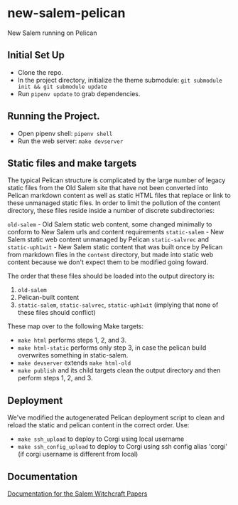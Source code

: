 # new-salem-pelican
New Salem running on Pelican

## Initial Set Up

- Clone the repo.
- In the project directory, initialize the theme submodule: `git submodule init && git submodule update`
- Run `pipenv update` to grab dependencies.

## Running the Project.
- Open pipenv shell: `pipenv shell`
- Run the web server: `make devserver`

## Static files and make targets
The typical Pelican structure is complicated by the large number of legacy static files from the Old Salem site that have not been converted into Pelican markdown content as well as static HTML files that replace or link to these unmanaged static files. In order to limit the pollution of the content directory, these files reside inside a number of discrete subdirectories:

`old-salem` - Old Salem static web content, some changed minimally to conform to New Salem urls and content requirements
`static-salem` - New Salem static web content unmanaged by Pelican
`static-salvrec` and `static-uph1wit` - New Salem static content that was built once by Pelican from markdown files in the `content` directory, but made into static web content because we don't expect them to be modified going foward.

The order that these files should be loaded into the output directory is:
1. `old-salem`
2. Pelican-built content
3. `static-salem`, `static-salvrec`, `static-uph1wit` (implying that none of these files should conflict)

These map over to the following Make targets:

* `make html` performs steps 1, 2, and 3. 
* `make html-static` performs only step 3, in case the pelican build overwrites something in static-salem.
* `make devserver` extends `make html-old`
* `make publish` and its child targets clean the output directory and then perform steps 1, 2, and 3.

## Deployment
We've modified the autogenerated Pelican deployment script to clean and reload the static and pelican content in the correct order. Use:

* `make ssh_upload` to deploy to Corgi using local username
* `make ssh_config_upload` to deploy to Corgi using ssh config alias 'corgi' (if corgi username is different from local)

## Documentation
[Documentation for the Salem Witchcraft Papers](docs/SWPdocs.md)
